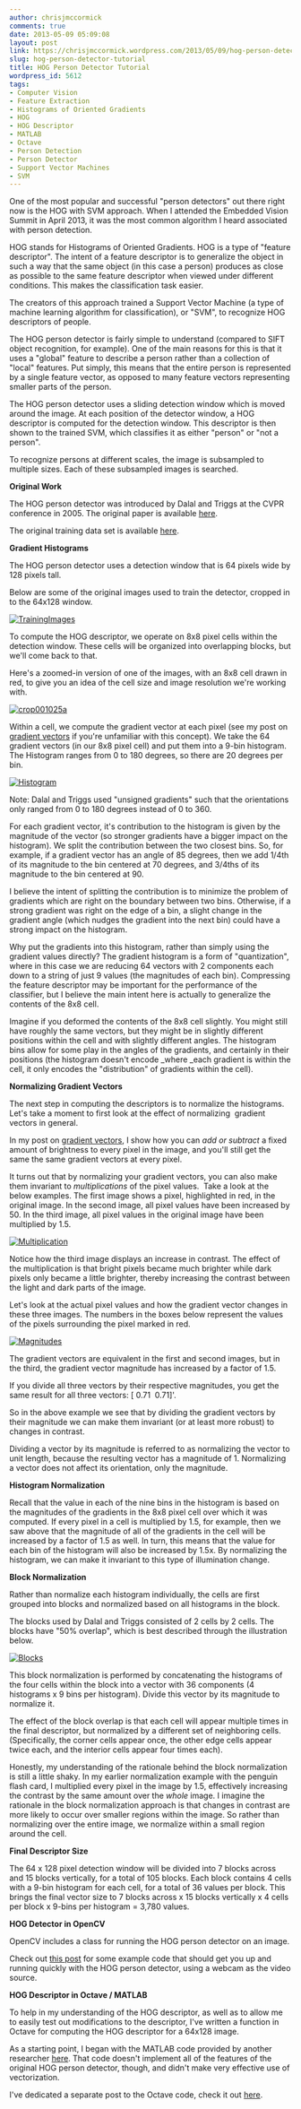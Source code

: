 ```yaml
---
author: chrisjmccormick
comments: true
date: 2013-05-09 05:09:08
layout: post
link: https://chrisjmccormick.wordpress.com/2013/05/09/hog-person-detector-tutorial/
slug: hog-person-detector-tutorial
title: HOG Person Detector Tutorial
wordpress_id: 5612
tags:
- Computer Vision
- Feature Extraction
- Histograms of Oriented Gradients
- HOG
- HOG Descriptor
- MATLAB
- Octave
- Person Detection
- Person Detector
- Support Vector Machines
- SVM
---
```


One of the most popular and successful "person detectors" out there right now is the HOG with SVM approach. When I attended the Embedded Vision Summit in April 2013, it was the most common algorithm I heard associated with person detection.

HOG stands for Histograms of Oriented Gradients. HOG is a type of "feature descriptor". The intent of a feature descriptor is to generalize the object in such a way that the same object (in this case a person) produces as close as possible to the same feature descriptor when viewed under different conditions. This makes the classification task easier.

The creators of this approach trained a Support Vector Machine (a type of machine learning algorithm for classification), or "SVM", to recognize HOG descriptors of people.

The HOG person detector is fairly simple to understand (compared to SIFT object recognition, for example). One of the main reasons for this is that it uses a "global" feature to describe a person rather than a collection of "local" features. Put simply, this means that the entire person is represented by a single feature vector, as opposed to many feature vectors representing smaller parts of the person.

The HOG person detector uses a sliding detection window which is moved around the image. At each position of the detector window, a HOG descriptor is computed for the detection window. This descriptor is then shown to the trained SVM, which classifies it as either "person" or "not a person".

To recognize persons at different scales, the image is subsampled to multiple sizes. Each of these subsampled images is searched.

**Original Work**

The HOG person detector was introduced by Dalal and Triggs at the CVPR conference in 2005. The original paper is available [here](http://lear.inrialpes.fr/people/triggs/pubs/Dalal-cvpr05.pdf).

The original training data set is available [here](http://pascal.inrialpes.fr/data/human/).

**Gradient Histograms**

The HOG person detector uses a detection window that is 64 pixels wide by 128 pixels tall.

Below are some of the original images used to train the detector, cropped in to the 64x128 window.

[![TrainingImages](http://chrisjmccormick.files.wordpress.com/2013/05/trainingimages.png)](http://chrisjmccormick.files.wordpress.com/2013/05/trainingimages.png)

To compute the HOG descriptor, we operate on 8x8 pixel cells within the detection window. These cells will be organized into overlapping blocks, but we'll come back to that.

Here's a zoomed-in version of one of the images, with an 8x8 cell drawn in red, to give you an idea of the cell size and image resolution we're working with.

[![crop001025a](http://chrisjmccormick.files.wordpress.com/2013/05/crop001025a.png)](http://chrisjmccormick.files.wordpress.com/2013/05/crop001025a.png)

Within a cell, we compute the gradient vector at each pixel (see my post on [gradient vectors](http://chrisjmccormick.wordpress.com/2013/05/07/gradient-vectors/) if you're unfamiliar with this concept). We take the 64 gradient vectors (in our 8x8 pixel cell) and put them into a 9-bin histogram. The Histogram ranges from 0 to 180 degrees, so there are 20 degrees per bin.

[![Histogram](http://chrisjmccormick.files.wordpress.com/2013/05/histogram.png)](http://chrisjmccormick.files.wordpress.com/2013/05/histogram.png)

Note: Dalal and Triggs used "unsigned gradients" such that the orientations only ranged from 0 to 180 degrees instead of 0 to 360.

For each gradient vector, it's contribution to the histogram is given by the magnitude of the vector (so stronger gradients have a bigger impact on the histogram). We split the contribution between the two closest bins. So, for example, if a gradient vector has an angle of 85 degrees, then we add 1/4th of its magnitude to the bin centered at 70 degrees, and 3/4ths of its magnitude to the bin centered at 90.

I believe the intent of splitting the contribution is to minimize the problem of gradients which are right on the boundary between two bins. Otherwise, if a strong gradient was right on the edge of a bin, a slight change in the gradient angle (which nudges the gradient into the next bin) could have a strong impact on the histogram.

Why put the gradients into this histogram, rather than simply using the gradient values directly? The gradient histogram is a form of "quantization", where in this case we are reducing 64 vectors with 2 components each down to a string of just 9 values (the magnitudes of each bin). Compressing the feature descriptor may be important for the performance of the classifier, but I believe the main intent here is actually to generalize the contents of the 8x8 cell.

Imagine if you deformed the contents of the 8x8 cell slightly. You might still have roughly the same vectors, but they might be in slightly different positions within the cell and with slightly different angles. The histogram bins allow for some play in the angles of the gradients, and certainly in their positions (the histogram doesn't encode _where _each gradient is within the cell, it only encodes the "distribution" of gradients within the cell).

**Normalizing Gradient Vectors**

The next step in computing the descriptors is to normalize the histograms. Let's take a moment to first look at the effect of normalizing  gradient vectors in general.

In my post on [gradient vectors](http://chrisjmccormick.wordpress.com/2013/05/07/gradient-vectors/), I show how you can _add or subtract_ a fixed amount of brightness to every pixel in the image, and you'll still get the same the same gradient vectors at every pixel.

It turns out that by normalizing your gradient vectors, you can also make them invariant to _multiplications_ of the pixel values.  Take a look at the below examples. The first image shows a pixel, highlighted in red, in the original image. In the second image, all pixel values have been increased by 50. In the third image, all pixel values in the original image have been multiplied by 1.5.

[![Multiplication](http://chrisjmccormick.files.wordpress.com/2013/05/multiplication.png)](http://chrisjmccormick.files.wordpress.com/2013/05/multiplication.png)

Notice how the third image displays an increase in contrast. The effect of the multiplication is that bright pixels became much brighter while dark pixels only became a little brighter, thereby increasing the contrast between the light and dark parts of the image.

Let's look at the actual pixel values and how the gradient vector changes in these three images. The numbers in the boxes below represent the values of the pixels surrounding the pixel marked in red.

[![Magnitudes](http://chrisjmccormick.files.wordpress.com/2013/05/magnitudes.png)](http://chrisjmccormick.files.wordpress.com/2013/05/magnitudes.png)

The gradient vectors are equivalent in the first and second images, but in the third, the gradient vector magnitude has increased by a factor of 1.5.

If you divide all three vectors by their respective magnitudes, you get the same result for all three vectors: [ 0.71  0.71]'.

So in the above example we see that by dividing the gradient vectors by their magnitude we can make them invariant (or at least more robust) to changes in contrast.

Dividing a vector by its magnitude is referred to as normalizing the vector to unit length, because the resulting vector has a magnitude of 1. Normalizing a vector does not affect its orientation, only the magnitude.

**Histogram Normalization**

Recall that the value in each of the nine bins in the histogram is based on the magnitudes of the gradients in the 8x8 pixel cell over which it was computed. If every pixel in a cell is multiplied by 1.5, for example, then we saw above that the magnitude of all of the gradients in the cell will be increased by a factor of 1.5 as well. In turn, this means that the value for each bin of the histogram will also be increased by 1.5x. By normalizing the histogram, we can make it invariant to this type of illumination change.

**Block Normalization**

Rather than normalize each histogram individually, the cells are first grouped into blocks and normalized based on all histograms in the block.

The blocks used by Dalal and Triggs consisted of 2 cells by 2 cells. The blocks have "50% overlap", which is best described through the illustration below.

[![Blocks](http://chrisjmccormick.files.wordpress.com/2013/05/blocks.png)](http://chrisjmccormick.files.wordpress.com/2013/05/blocks.png)

This block normalization is performed by concatenating the histograms of the four cells within the block into a vector with 36 components (4 histograms x 9 bins per histogram). Divide this vector by its magnitude to normalize it.

The effect of the block overlap is that each cell will appear multiple times in the final descriptor, but normalized by a different set of neighboring cells. (Specifically, the corner cells appear once, the other edge cells appear twice each, and the interior cells appear four times each).

Honestly, my understanding of the rationale behind the block normalization is still a little shaky. In my earlier normalization example with the penguin flash card, I multiplied every pixel in the image by 1.5, effectively increasing the contrast by the same amount over the _whole_ image. I imagine the rationale in the block normalization approach is that changes in contrast are more likely to occur over smaller regions within the image. So rather than normalizing over the entire image, we normalize within a small region around the cell.

**Final Descriptor Size**

The 64 x 128 pixel detection window will be divided into 7 blocks across and 15 blocks vertically, for a total of 105 blocks. Each block contains 4 cells with a 9-bin histogram for each cell, for a total of 36 values per block. This brings the final vector size to 7 blocks across x 15 blocks vertically x 4 cells per block x 9-bins per histogram = 3,780 values.

**HOG Detector in OpenCV**

OpenCV includes a class for running the HOG person detector on an image.

Check out [this post](http://www.magicandlove.com/blog/2011/08/26/people-detection-in-opencv-again/) for some example code that should get you up and running quickly with the HOG person detector, using a webcam as the video source.

**HOG Descriptor in Octave / MATLAB**

To help in my understanding of the HOG descriptor, as well as to allow me to easily test out modifications to the descriptor, I've written a function in Octave for computing the HOG descriptor for a 64x128 image.

As a starting point, I began with the MATLAB code provided by another researcher [here](http://www.mathworks.com/matlabcentral/fileexchange/28689-hog-descriptor-for-matlab). That code doesn't implement all of the features of the original HOG person detector, though, and didn't make very effective use of vectorization.

I've dedicated a separate post to the Octave code, check it out [here](http://chrisjmccormick.wordpress.com/2013/05/09/hog-descriptor-in-matlab/).
